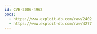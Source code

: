 ```yaml
---
id: CVE-2006-4962
pocs:
  - https://www.exploit-db.com/raw/2402
  - https://www.exploit-db.com/raw/4277
---
```

